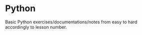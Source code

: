 # Python
Basic Python exercises/documentations/notes from easy to hard accordingly to lesson number.
